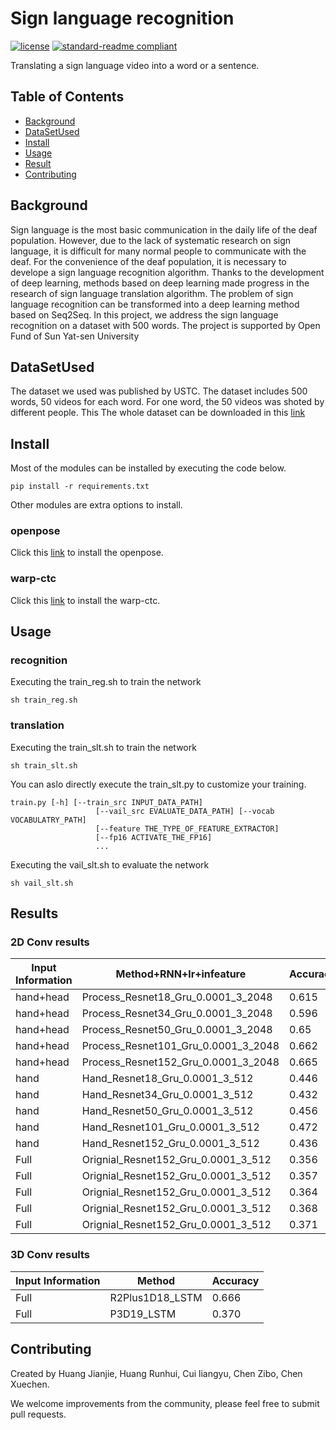 # Sign language recognition

<!-- ![banner]()

![badge]()
![badge]() -->
[![license](https://img.shields.io/github/license/:user/:repo.svg)](LICENSE)
[![standard-readme compliant](https://img.shields.io/badge/readme%20style-standard-brightgreen.svg?style=flat-square)](https://github.com/RichardLitt/standard-readme)

Translating a sign language video into a word or a sentence.

## Table of Contents

- [Background](#background)
- [DataSetUsed](#DataSetUsed)
- [Install](#install)
- [Usage](#usage)
- [Result](#Result)
- [Contributing](#contributing)

## Background

Sign language is the most basic communication in the daily life of the deaf population.
However, due to the lack of systematic research on sign language, 
it is difficult for many normal people to communicate with the deaf. For the convenience of the deaf population, it is necessary to develope a sign language recognition algorithm. 
Thanks to the development of deep learning, methods based on deep learning made progress in the research of sign language translation algorithm.
The problem of sign language recognition can be transformed into a deep learning method based on Seq2Seq. 
In this project, we address the sign language recognition on a dataset with 500 words. The project is supported by Open Fund of Sun Yat-sen University

## DataSetUsed

The dataset we used was published by USTC. The dataset includes 500 words, 50 videos for each word. For one word, the 50 videos was shoted by different people. This The whole dataset can be downloaded in this [link](http://home.ustc.edu.cn/~pjh/openresources/slr/index.html)

## Install

Most of the modules can be installed by executing the code below.

```
pip install -r requirements.txt
```

Other modules are extra options to install.

### openpose
Click this [link](https://github.com/baidu-research/warp-ctc) to install the openpose.

### warp-ctc

Click this [link](https://github.com/baidu-research/warp-ctc) to install the warp-ctc.

## Usage

### recognition

Executing the train_reg.sh to train the network
```
sh train_reg.sh
```

### translation

Executing the train_slt.sh to train the network

```
sh train_slt.sh
```
You can aslo directly execute the train_slt.py to customize your training.
```
train.py [-h] [--train_src INPUT_DATA_PATH]    
                   [--vail_src EVALUATE_DATA_PATH] [--vocab VOCABULATRY_PATH]    
                   [--feature THE_TYPE_OF_FEATURE_EXTRACTOR]    
                   [--fp16 ACTIVATE_THE_FP16]    
                   ...
```

Executing the vail_slt.sh to evaluate the network

```
sh vail_slt.sh
```

## Results

### 2D Conv results
|  Input Information     | Method+RNN+lr+infeature             |Accuracy|
|------------------------|-------------------------------------|------- |
|  hand+head             | Process_Resnet18_Gru_0.0001_3_2048  | 0.615  | 
|  hand+head             | Process_Resnet34_Gru_0.0001_3_2048  | 0.596  | 
|  hand+head             | Process_Resnet50_Gru_0.0001_3_2048  | 0.65   | 
|  hand+head             | Process_Resnet101_Gru_0.0001_3_2048 | 0.662  | 
|  hand+head             | Process_Resnet152_Gru_0.0001_3_2048 | 0.665  | 
| hand                   | Hand_Resnet18_Gru_0.0001_3_512      | 0.446  | 
| hand                   | Hand_Resnet34_Gru_0.0001_3_512      | 0.432  | 
| hand                   | Hand_Resnet50_Gru_0.0001_3_512      | 0.456  |  
| hand                   | Hand_Resnet101_Gru_0.0001_3_512     | 0.472  |  
| hand                   | Hand_Resnet152_Gru_0.0001_3_512     | 0.436  | 
| Full                   | Orignial_Resnet152_Gru_0.0001_3_512 | 0.356  | 
| Full                   | Orignial_Resnet152_Gru_0.0001_3_512 | 0.357  | 
| Full                   | Orignial_Resnet152_Gru_0.0001_3_512 | 0.364  | 
| Full                   | Orignial_Resnet152_Gru_0.0001_3_512 | 0.368  | 
| Full                   | Orignial_Resnet152_Gru_0.0001_3_512 | 0.371  |  

### 3D Conv results

|  Input Information     | Method          |Accuracy|
|------------------------|-----------------|------- |
|  Full                  | R2Plus1D18_LSTM | 0.666  | 
|  Full                  | P3D19_LSTM      | 0.370  | 

## Contributing
Created by Huang Jianjie, Huang Runhui, Cui liangyu, Chen Zibo, Chen Xuechen.

We welcome improvements from the community, please feel free to submit pull requests.
